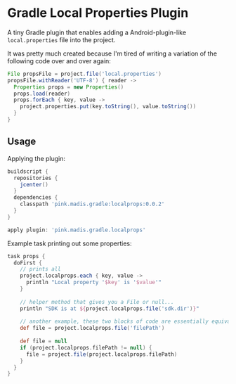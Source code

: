 Gradle Local Properties Plugin
==============================

A tiny Gradle plugin that enables adding a Android-plugin-like
`local.properties` file into the project.

It was pretty much created because I'm tired of writing a
variation of the following code over and over again:

```groovy
File propsFile = project.file('local.properties')
propsFile.withReader('UTF-8') { reader ->
  Properties props = new Properties()
  props.load(reader)
  props.forEach { key, value ->
    project.properties.put(key.toString(), value.toString())
  }
}
```

Usage
-----

Applying the plugin:

```groovy
buildscript {
  repositories {
    jcenter()
  }
  dependencies {
    classpath 'pink.madis.gradle:localprops:0.0.2'
  }
}

apply plugin: 'pink.madis.gradle.localprops'
```

Example task printing out some properties:

```groovy
task props {
  doFirst {
    // prints all 
    project.localprops.each { key, value ->
      println "Local property '$key' is '$value'"
    }
    
    // helper method that gives you a File or null...
    println "SDK is at ${project.localprops.file('sdk.dir')}"
    
    // another example, these two blocks of code are essentially equivalent
    def file = project.localprops.file('filePath')
    
    def file = null
    if (project.localprops.filePath != null) {
      file = project.file(project.localprops.filePath)
    }
  }
}
```